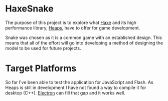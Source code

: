 # HaxeSnake

The purpose of this project is to explore what [Haxe] and its high performance library, [Heaps], have to offer for game development.

Snake was chosen as it is a common game with an established design. This means that all of the effort will go into developing a method of designing the model to be used for future projects.

# Target Platforms

So far I've been able to test the application for JavaScript and Flash. As Heaps is still in development I have not found a way to compile it for desktop (C++). [Electron] can fill that gap and it works well.

[Haxe]: https://haxe.org/
[Heaps]: https://github.com/HeapsIO/heaps
[Electron]: https://electron.atom.io/
	